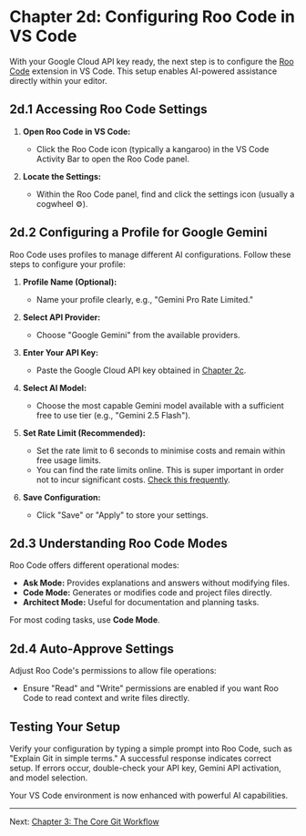 # Chapter 2d: Configuring Roo Code in VS Code

With your Google Cloud API key ready, the next step is to configure the [Roo Code](https://marketplace.visualstudio.com/items?itemName=RooAI.roo-code) extension in VS Code. This setup enables AI-powered assistance directly within your editor.

## 2d.1 Accessing Roo Code Settings

1. **Open Roo Code in VS Code:**
   - Click the Roo Code icon (typically a kangaroo) in the VS Code Activity Bar to open the Roo Code panel.

2. **Locate the Settings:**
   - Within the Roo Code panel, find and click the settings icon (usually a cogwheel ⚙️).

## 2d.2 Configuring a Profile for Google Gemini

Roo Code uses profiles to manage different AI configurations. Follow these steps to configure your profile:

1. **Profile Name (Optional):**
   - Name your profile clearly, e.g., "Gemini Pro Rate Limited."

2. **Select API Provider:**
   - Choose "Google Gemini" from the available providers.

3. **Enter Your API Key:**
   - Paste the Google Cloud API key obtained in [Chapter 2c](./02_c_gcp_api_key.md).

4. **Select AI Model:**
   - Choose the most capable Gemini model available with a sufficient free to use tier (e.g., "Gemini 2.5 Flash").

5. **Set Rate Limit (Recommended):**
   - Set the rate limit to 6 seconds to minimise costs and remain within free usage limits.
   - You can find the rate limits online. This is super important in order not to incur significant costs. [Check this frequently](https://ai.google.dev/gemini-api/docs/rate-limits).

6. **Save Configuration:**
   - Click "Save" or "Apply" to store your settings.

## 2d.3 Understanding Roo Code Modes

Roo Code offers different operational modes:

- **Ask Mode:** Provides explanations and answers without modifying files.
- **Code Mode:** Generates or modifies code and project files directly.
- **Architect Mode:** Useful for documentation and planning tasks.

For most coding tasks, use **Code Mode**.

## 2d.4 Auto-Approve Settings

Adjust Roo Code's permissions to allow file operations:

- Ensure "Read" and "Write" permissions are enabled if you want Roo Code to read context and write files directly.

## Testing Your Setup

Verify your configuration by typing a simple prompt into Roo Code, such as "Explain Git in simple terms." A successful response indicates correct setup. If errors occur, double-check your API key, Gemini API activation, and model selection.

Your VS Code environment is now enhanced with powerful AI capabilities.

---

Next: [Chapter 3: The Core Git Workflow](./03_core_workflow.md)
